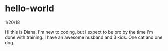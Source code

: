 # hello-world
1/20/18

Hi this is Diana. 
I'm new to coding, but I expect to be pro by the time i'm done with training. 
I have an awesome husband and 3 kids. One cat and one dog. 

